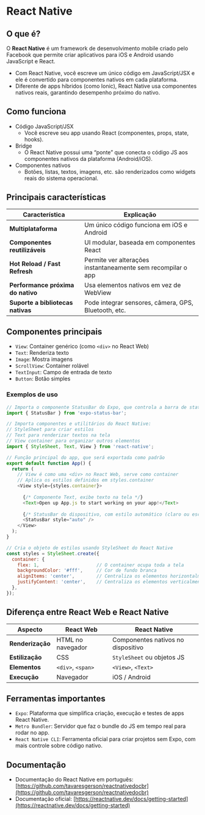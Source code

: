 # React Native

## O que é?
O **React Native** é um framework de desenvolvimento mobile criado pelo Facebook que permite criar aplicativos para iOS e Android usando JavaScript e React.
- Com React Native, você escreve um único código em JavaScript/JSX e ele é convertido para componentes nativos em cada plataforma.
- Diferente de apps híbridos (como Ionic), React Native usa componentes nativos reais, garantindo desempenho próximo do nativo.

## Como funciona
- Código JavaScript/JSX
    - Você escreve seu app usando React (componentes, props, state, hooks).
- Bridge
    - O React Native possui uma “ponte” que conecta o código JS aos componentes nativos da plataforma (Android/iOS).
- Componentes nativos
    - Botões, listas, textos, imagens, etc. são renderizados como widgets reais do sistema operacional.

## Principais características
| Característica                    | Explicação                                                   |
| --------------------------------- | ------------------------------------------------------------ |
| **Multiplataforma**               | Um único código funciona em iOS e Android                    |
| **Componentes reutilizáveis**     | UI modular, baseada em componentes React                     |
| **Hot Reload / Fast Refresh**     | Permite ver alterações instantaneamente sem recompilar o app |
| **Performance próxima do nativo** | Usa elementos nativos em vez de WebView                      |
| **Suporte a bibliotecas nativas** | Pode integrar sensores, câmera, GPS, Bluetooth, etc.         |

## Componentes principais
- `View`: Container genérico (como `<div>` no React Web)
- `Text`: Renderiza texto
- `Image`: Mostra imagens
- `ScrollView`: Container rolável
- `TextInput`: Campo de entrada de texto
- `Button`: Botão simples

### Exemplos de uso
```js
// Importa o componente StatusBar do Expo, que controla a barra de status do dispositivo (horário, bateria, etc.)
import { StatusBar } from 'expo-status-bar';

// Importa componentes e utilitários do React Native:
// StyleSheet para criar estilos
// Text para renderizar textos na tela
// View container para organizar outros elementos
import { StyleSheet, Text, View } from 'react-native';

// Função principal do app, que será exportada como padrão
export default function App() {
  return (
    // View é como uma <div> no React Web, serve como container
    // Aplica os estilos definidos em styles.container
    <View style={styles.container}>
      
      {/* Componente Text, exibe texto na tela */}
      <Text>Open up App.js to start working on your app!</Text>
      
      {/* StatusBar do dispositivo, com estilo automático (claro ou escuro conforme tema) */}
      <StatusBar style="auto" />
    </View>
  );
}

// Cria o objeto de estilos usando StyleSheet do React Native
const styles = StyleSheet.create({
  container: {
    flex: 1,                     // O container ocupa toda a tela
    backgroundColor: '#fff',     // Cor de fundo branca
    alignItems: 'center',        // Centraliza os elementos horizontalmente
    justifyContent: 'center',    // Centraliza os elementos verticalmente
  },
});


```
## Diferença entre React Web e React Native
| Aspecto          | React Web         | React Native                       |
| ---------------- | ----------------- | ---------------------------------- |
| **Renderização** | HTML no navegador | Componentes nativos no dispositivo |
| **Estilização**  | CSS               | `StyleSheet` ou objetos JS         |
| **Elementos**    | `<div>`, `<span>` | `<View>`, `<Text>`                 |
| **Execução**     | Navegador         | iOS / Android                      |


## Ferramentas importantes

- `Expo`: Plataforma que simplifica criação, execução e testes de apps React Native.
- `Metro Bundler`: Servidor que faz o bundle do JS em tempo real para rodar no app.
- `React Native CLI`: Ferramenta oficial para criar projetos sem Expo, com mais controle sobre código nativo.

## Documentação
- Documentação do React Native em português: [https://github.com/tavaresgerson/reactnativedocbr](https://github.com/tavaresgerson/reactnativedocbr)
- Documentação oficial: [https://reactnative.dev/docs/getting-started](https://reactnative.dev/docs/getting-started)